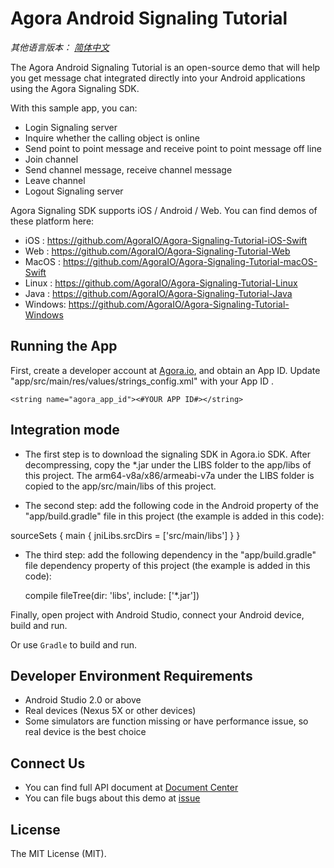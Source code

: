 # Agora Android Signaling Tutorial

*其他语言版本： [简体中文](README.md)*

The Agora Android Signaling Tutorial is an open-source demo that will help you get message chat integrated directly into your Android applications using the Agora Signaling SDK.

With this sample app, you can:

- Login Signaling server
- Inquire whether the calling object is online
- Send point to point message and receive point to point message off line
- Join channel
- Send channel message, receive channel message
- Leave channel
- Logout Signaling server

Agora Signaling SDK supports iOS / Android / Web. You can find demos of these platform here:

- iOS : https://github.com/AgoraIO/Agora-Signaling-Tutorial-iOS-Swift
- Web : https://github.com/AgoraIO/Agora-Signaling-Tutorial-Web
- MacOS : https://github.com/AgoraIO/Agora-Signaling-Tutorial-macOS-Swift
- Linux : https://github.com/AgoraIO/Agora-Signaling-Tutorial-Linux
- Java : https://github.com/AgoraIO/Agora-Signaling-Tutorial-Java
- Windows: https://github.com/AgoraIO/Agora-Signaling-Tutorial-Windows


## Running the App
First, create a developer account at [Agora.io](https://dashboard.agora.io/signin/), and obtain an App ID.
Update "app/src/main/res/values/strings_config.xml" with your App ID .

```
<string name="agora_app_id"><#YOUR APP ID#></string>

```
## Integration mode
- The first step is to download the signaling SDK in Agora.io SDK. After decompressing, copy the *.jar under the LIBS folder to the app/libs of this project. The arm64-v8a/x86/armeabi-v7a under the LIBS folder is copied to the app/src/main/libs of this project.

- The second step: add the following code in the Android property of the "app/build.gradle" file in this project (the example is added in this code):

 sourceSets {
        main {
            jniLibs.srcDirs = ['src/main/libs']
        }
    }
- The third step: add the following dependency in the "app/build.gradle" file dependency property of this project (the example is added in this code):

  compile fileTree(dir: 'libs', include: ['*.jar'])


Finally, open project with Android Studio, connect your Android device, build and run.

Or use `Gradle` to build and run.

## Developer Environment Requirements
- Android Studio 2.0 or above
- Real devices (Nexus 5X or other devices)
- Some simulators are function missing or have performance issue, so real device is the best choice

## Connect Us
- You can find full API document at [Document Center](https://docs.agora.io/en/)
- You can file bugs about this demo at [issue](https://github.com/AgoraIO/Agora-Android-Tutorial-1to1/issues)

## License
The MIT License (MIT).
